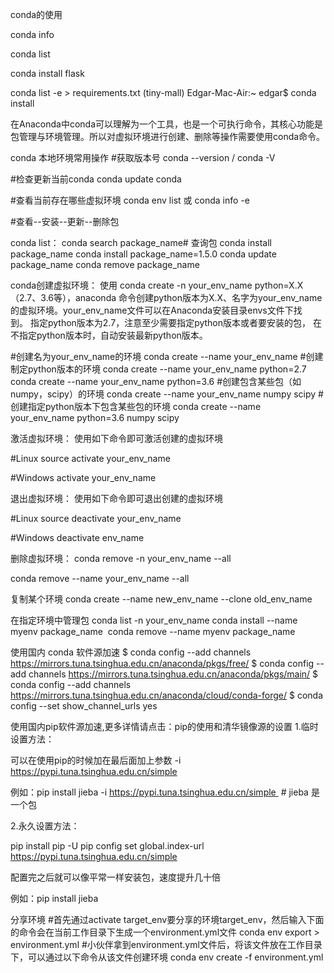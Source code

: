 conda的使用

conda info

conda list


conda install flask


conda list -e > requirements.txt
(tiny-mall) Edgar-Mac-Air:~ edgar$ conda install

在Anaconda中conda可以理解为一个工具，也是一个可执行命令，其核心功能是包管理与环境管理。所以对虚拟环境进行创建、删除等操作需要使用conda命令。

conda 本地环境常用操作
#获取版本号
conda --version / conda -V

#检查更新当前conda
conda update conda

#查看当前存在哪些虚拟环境
conda env list 或 conda info -e

#查看--安装--更新--删除包

conda list：
conda search package_name# 查询包
conda install package_name
conda install package_name=1.5.0
conda update package_name
conda remove package_name

conda创建虚拟环境：
使用 conda create -n your_env_name python=X.X（2.7、3.6等），anaconda 命令创建python版本为X.X、名字为your_env_name的虚拟环境。your_env_name文件可以在Anaconda安装目录envs文件下找到。 指定python版本为2.7，注意至少需要指定python版本或者要安装的包， 在不指定python版本时，自动安装最新python版本。

#创建名为your_env_name的环境
conda create --name your_env_name
#创建制定python版本的环境
conda create --name your_env_name python=2.7
conda create --name your_env_name python=3.6
#创建包含某些包（如numpy，scipy）的环境
conda create --name your_env_name numpy scipy
#创建指定python版本下包含某些包的环境
conda create --name your_env_name python=3.6 numpy scipy

激活虚拟环境：
使用如下命令即可激活创建的虚拟环境

#Linux
source activate your_env_name

#Windows
activate your_env_name

退出虚拟环境：
使用如下命令即可退出创建的虚拟环境

#Linux
source deactivate your_env_name

#Windows
deactivate env_name

删除虚拟环境：
conda remove -n your_env_name --all

conda remove --name your_env_name --all

复制某个环境
conda create --name new_env_name --clone old_env_name

在指定环境中管理包
conda list -n your_env_name
conda install --name myenv package_name 
conda remove --name myenv package_name

使用国内 conda 软件源加速
$ conda config --add channels https://mirrors.tuna.tsinghua.edu.cn/anaconda/pkgs/free/
$ conda config --add channels https://mirrors.tuna.tsinghua.edu.cn/anaconda/pkgs/main/
$ conda config --add channels https://mirrors.tuna.tsinghua.edu.cn/anaconda/cloud/conda-forge/
$ conda config --set show_channel_urls yes

使用国内pip软件源加速,更多详情请点击：pip的使用和清华镜像源的设置
1.临时设置方法：

可以在使用pip的时候加在最后面加上参数 -i https://pypi.tuna.tsinghua.edu.cn/simple

例如：pip install jieba -i https://pypi.tuna.tsinghua.edu.cn/simple  # jieba 是一个包

2.永久设置方法：

pip install pip -U
pip config set global.index-url https://pypi.tuna.tsinghua.edu.cn/simple

配置完之后就可以像平常一样安装包，速度提升几十倍

例如：pip install jieba

分享环境
#首先通过activate target_env要分享的环境target_env，然后输入下面的命令会在当前工作目录下生成一个environment.yml文件
conda env export > environment.yml
#小伙伴拿到environment.yml文件后，将该文件放在工作目录下，可以通过以下命令从该文件创建环境
conda env create -f environment.yml

